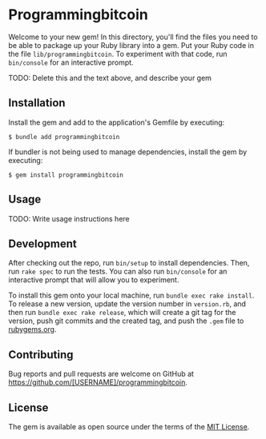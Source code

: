 # Programmingbitcoin

Welcome to your new gem! In this directory, you'll find the files you need to be able to package up your Ruby library into a gem. Put your Ruby code in the file `lib/programmingbitcoin`. To experiment with that code, run `bin/console` for an interactive prompt.

TODO: Delete this and the text above, and describe your gem

## Installation

Install the gem and add to the application's Gemfile by executing:

    $ bundle add programmingbitcoin

If bundler is not being used to manage dependencies, install the gem by executing:

    $ gem install programmingbitcoin

## Usage

TODO: Write usage instructions here

## Development

After checking out the repo, run `bin/setup` to install dependencies. Then, run `rake spec` to run the tests. You can also run `bin/console` for an interactive prompt that will allow you to experiment.

To install this gem onto your local machine, run `bundle exec rake install`. To release a new version, update the version number in `version.rb`, and then run `bundle exec rake release`, which will create a git tag for the version, push git commits and the created tag, and push the `.gem` file to [rubygems.org](https://rubygems.org).

## Contributing

Bug reports and pull requests are welcome on GitHub at https://github.com/[USERNAME]/programmingbitcoin.

## License

The gem is available as open source under the terms of the [MIT License](https://opensource.org/licenses/MIT).
